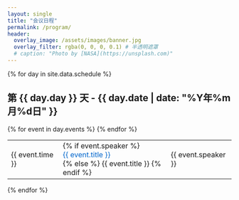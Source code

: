 ```yaml
---
layout: single
title: "会议日程"
permalink: /program/
header:
  overlay_image: /assets/images/banner.jpg
  overlay_filter: rgba(0, 0, 0, 0.1) # 半透明遮罩
  # caption: "Photo by [NASA](https://unsplash.com)"
---
```


<style>
  .abstract-container {
    display: none;
    padding: 10px;
    background-color: #f5f5f5;
    border-radius: 4px;
    margin-top: 5px;
  }
  .abstract-toggle {
    cursor: pointer;
    color: #0066cc;
    display: block;
  }
  .abstract-toggle:hover {
    text-decoration: underline;
  }
  .abstract-toggle.active + .abstract-container {
    display: block; 
  }
</style>

{% for day in site.data.schedule %}

<h2>第 {{ day.day }} 天 - {{ day.date | date: "%Y年%m月%d日" }}</h2>
<table>
  {% for event in day.events %}
  <tr>
    <td>{{ event.time }}</td>
    <td>
      {% if event.speaker %}
        <div class="abstract-toggle" data-target="abstract-{{ forloop.parentloop.index }}-{{ forloop.index }}">
          {{ event.title }}
        </div>
        <div id="abstract-{{ forloop.parentloop.index }}-{{ forloop.index }}" class="abstract-container">
          {{ event.abstract }}
        </div>
      {% else %}
        {{ event.title }}
      {% endif %}
    </td>
    <td>{{ event.speaker }}</td>
  </tr>
  {% endfor %}
</table>
{% endfor %}

<script>
  // 使用事件委托提高性能
  document.addEventListener('DOMContentLoaded', function() {
    document.body.addEventListener('click', function(e) {
      const toggle = e.target.closest('.abstract-toggle');
      if (toggle) {
      
        document.querySelectorAll('.abstract-container').forEach(container => {
          if (container !== document.getElementById(toggle.getAttribute('data-target'))) {
            container.style.display = 'none';
            container.previousElementSibling.classList.remove('active');
          }
        });
      
        toggle.classList.toggle('active');
      }
    });
  });
</script>